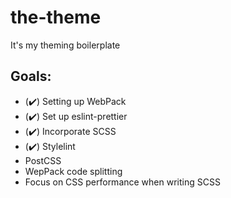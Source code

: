 # the-theme

It's my theming boilerplate

## Goals:

- (✔️) Setting up WebPack 
- (✔️) Set up eslint-prettier
- (✔️) Incorporate SCSS
- (✔️) Stylelint
- PostCSS
- WepPack code splitting
- Focus on CSS performance when writing SCSS
